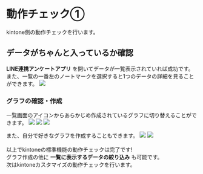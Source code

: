 # 動作チェック①

kintone側の動作チェックを行います。

## データがちゃんと入っているか確認

**LINE連携アンケートアプリ** を開いてデータが一覧表示されていれば成功です。<br/>
また、一覧の一番左のノートマークを選択すると1つのデータの詳細を見ることができます。
<img src="https://docs.google.com/drawings/d/e/2PACX-1vRQfmlfZviYxix7VZoW3XJueU6IZwhVfcDzRQ6dQJ3Bu9ROVhMH3GjRHxfThUewej7dVjmi1XjYibet/pub?w=925&amp;h=609">

### グラフの確認・作成

一覧画面のアイコンからあらかじめ作成されているグラフに切り替えることができます。
<img src="https://docs.google.com/drawings/d/e/2PACX-1vQjoYmYu6napc_mvdyjKv2QyhzQNOVoeaAK-FupUNiC1hRHGul5iG-Mi79P0Exubxd3BVNQB_sYERId/pub?w=782&amp;h=520">
<img src="https://docs.google.com/drawings/d/e/2PACX-1vSs8i4e9cYmJzy9YdaFAz67_jc0Wks7bkVCpdJ26LCpjkUDkOVIHg14jIqbpv2-koicUNd_eQDGznqM/pub?w=825&amp;h=530">
<img src="https://docs.google.com/drawings/d/e/2PACX-1vR_PcSnCPM1SsWy6aSTg0C0WkD9a-k3kKC5O9aKX2xiVZtz6lfbA8mg5fiMzO4KO_9vEuuhI0VNecj7/pub?w=922&amp;h=617">

また、自分で好きなグラフを作成することもできます。
<img src="https://docs.google.com/drawings/d/e/2PACX-1vQt2nb5bNFNXaP9vWY0VtOeEHbUlQggkOewljrzUOwr3o9b9KTiuJ7I_WAWCKfL9we9XQUOBo20aZ0R/pub?w=821&amp;h=495">
<img src="https://docs.google.com/drawings/d/e/2PACX-1vR9TeqaUCY8XEc13mFwSOQ_vHd1OwTjQR9OPW3FGJyKgtz-vUf9Q3iZO8x7MtjcoBmV8xm08b5cAhoy/pub?w=914&amp;h=611">
<br/>
<br/>
以上でkintoneの標準機能の動作チェックは完了です!<br/>
グラフ作成の他に **一覧に表示するデータの絞り込み** も可能です。<br/>
次はkintoneカスタマイズの動作チェックを行います。
